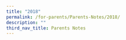 ```yaml
---
title: "2018"
permalink: /for-parents/Parents-Notes/2018/
description: ""
third_nav_title: Parents Notes
---
```

